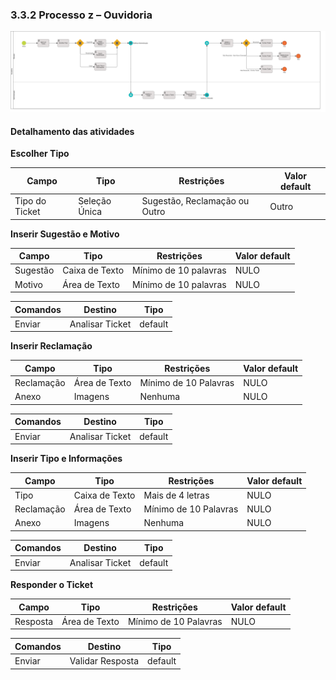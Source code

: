 ### 3.3.2 Processo z – Ouvidoria

![Modelo BPMN do Processo de Ouvidoria](images/processo-ouvidoria.png "Modelo BPMN do Processo 2.")

#### Detalhamento das atividades

**Escolher Tipo**

| **Campo**       | **Tipo**         | **Restrições**                | **Valor default** |
| ---             | ---              | ---                           | ---               |
| Tipo do Ticket  | Seleção Única    | Sugestão, Reclamação ou Outro | Outro             |


**Inserir Sugestão e Motivo**

| **Campo**       | **Tipo**         | **Restrições**        | **Valor default** |
| ---             | ---              | ---                   | ---               |
| Sugestão        | Caixa de Texto   | Mínimo de 10 palavras | NULO              |
| Motivo          | Área de Texto    | Mínimo de 10 palavras | NULO              |

| **Comandos**         |  **Destino**                   | **Tipo**          |
| ---                  | ---                            | ---               |
| Enviar               | Analisar Ticket                | default           |

**Inserir Reclamação**

| **Campo**       | **Tipo**         | **Restrições**        | **Valor default** |
| ---             | ---              | ---                   | ---               |
| Reclamação      | Área de Texto    | Mínimo de 10 Palavras | NULO              |
| Anexo           | Imagens          | Nenhuma               | NULO              |

| **Comandos**         |  **Destino**                   | **Tipo**          |
| ---                  | ---                            | ---               |
| Enviar               | Analisar Ticket                | default           |

**Inserir Tipo e Informações**

| **Campo**       | **Tipo**         | **Restrições**        | **Valor default** |
| ---             | ---              | ---                   | ---               |
| Tipo            | Caixa de Texto   | Mais de 4 letras      | NULO              |
| Reclamação      | Área de Texto    | Mínimo de 10 Palavras | NULO              |
| Anexo           | Imagens          | Nenhuma               | NULO              |

| **Comandos**         |  **Destino**                   | **Tipo**          |
| ---                  | ---                            | ---               |
| Enviar               | Analisar Ticket                | default           |

**Responder o Ticket**

| **Campo**       | **Tipo**         | **Restrições**        | **Valor default** |
| ---             | ---              | ---                   | ---               |
| Resposta        | Área de Texto    | Mínimo de 10 Palavras | NULO              |

| **Comandos**         |  **Destino**                   | **Tipo**          |
| ---                  | ---                            | ---               |
| Enviar               | Validar Resposta               | default           |
